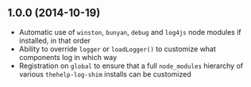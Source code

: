 ## 1.0.0 (2014-10-19)

* Automatic use of `winston`, `bunyan`, `debug` and `log4js` node modules if installed, in that order
* Ability to override `logger` or `loadLogger()` to customize what components log in which way
* Registration on `global` to ensure that a full `node_modules` hierarchy of various `thehelp-log-shim` installs can be customized
